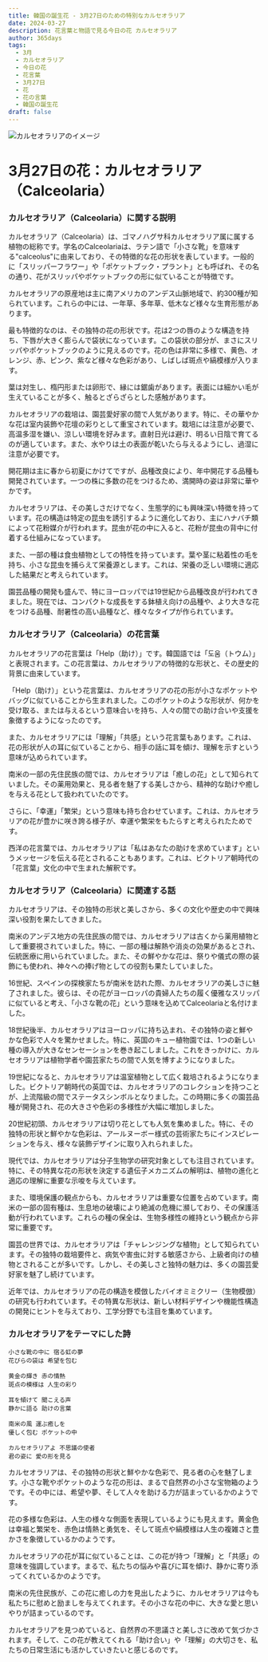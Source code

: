 ```yaml
---
title: 韓国の誕生花 - 3月27日のための特別なカルセオラリア
date: 2024-03-27
description: 花言葉と物語で見る今日の花 カルセオラリア
author: 365days
tags:
  - 3月
  - カルセオラリア
  - 今日の花
  - 花言葉
  - 3月27日
  - 花
  - 花の言葉
  - 韓国の誕生花
draft: false
---
```


![カルセオラリアのイメージ](https://cdn.pixabay.com/photo/2018/03/15/17/43/plant-3228944_1280.jpg#center#center)


# 3月27日の花：カルセオラリア（Calceolaria）

### カルセオラリア（Calceolaria）に関する説明

カルセオラリア（Calceolaria）は、ゴマノハグサ科カルセオラリア属に属する植物の総称です。学名のCalceolariaは、ラテン語で「小さな靴」を意味する"calceolus"に由来しており、その特徴的な花の形状を表しています。一般的に「スリッパーフラワー」や「ポケットブック・プラント」とも呼ばれ、その名の通り、花がスリッパやポケットブックの形に似ていることが特徴です。

カルセオラリアの原産地は主に南アメリカのアンデス山脈地域で、約300種が知られています。これらの中には、一年草、多年草、低木など様々な生育形態があります。

最も特徴的なのは、その独特の花の形状です。花は2つの唇のような構造を持ち、下唇が大きく膨らんで袋状になっています。この袋状の部分が、まさにスリッパやポケットブックのように見えるのです。花の色は非常に多様で、黄色、オレンジ、赤、ピンク、紫など様々な色彩があり、しばしば斑点や縞模様が入ります。

葉は対生し、楕円形または卵形で、縁には鋸歯があります。表面には細かい毛が生えていることが多く、触るとざらざらとした感触があります。

カルセオラリアの栽培は、園芸愛好家の間で人気があります。特に、その華やかな花は室内装飾や花壇の彩りとして重宝されています。栽培には注意が必要で、高温多湿を嫌い、涼しい環境を好みます。直射日光は避け、明るい日陰で育てるのが適しています。また、水やりは土の表面が乾いたら与えるようにし、過湿に注意が必要です。

開花期は主に春から初夏にかけてですが、品種改良により、年中開花する品種も開発されています。一つの株に多数の花をつけるため、満開時の姿は非常に華やかです。

カルセオラリアは、その美しさだけでなく、生態学的にも興味深い特徴を持っています。花の構造は特定の昆虫を誘引するように進化しており、主にハナバチ類によって花粉媒介が行われます。昆虫が花の中に入ると、花粉が昆虫の背中に付着する仕組みになっています。

また、一部の種は食虫植物としての特性を持っています。葉や茎に粘着性の毛を持ち、小さな昆虫を捕らえて栄養源とします。これは、栄養の乏しい環境に適応した結果だと考えられています。

園芸品種の開発も盛んで、特にヨーロッパでは19世紀から品種改良が行われてきました。現在では、コンパクトな成長をする鉢植え向けの品種や、より大きな花をつける品種、耐暑性の高い品種など、様々なタイプが作られています。

### カルセオラリア（Calceolaria）の花言葉

カルセオラリアの花言葉は「Help（助け）」です。韓国語では「도움（トウム）」と表現されます。この花言葉は、カルセオラリアの特徴的な形状と、その歴史的背景に由来しています。

「Help（助け）」という花言葉は、カルセオラリアの花の形が小さなポケットやバッグに似ていることから生まれました。このポケットのような形状が、何かを受け取る、または与えるという意味合いを持ち、人々の間での助け合いや支援を象徴するようになったのです。

また、カルセオラリアには「理解」「共感」という花言葉もあります。これは、花の形状が人の耳に似ていることから、相手の話に耳を傾け、理解を示すという意味が込められています。

南米の一部の先住民族の間では、カルセオラリアは「癒しの花」として知られていました。その薬用効果と、見る者を魅了する美しさから、精神的な助けや癒しを与える花として扱われていたのです。

さらに、「幸運」「繁栄」という意味も持ち合わせています。これは、カルセオラリアの花が豊かに咲き誇る様子が、幸運や繁栄をもたらすと考えられたためです。

西洋の花言葉では、カルセオラリアは「私はあなたの助けを求めています」というメッセージを伝える花とされることもあります。これは、ビクトリア朝時代の「花言葉」文化の中で生まれた解釈です。

### カルセオラリア（Calceolaria）に関連する話

カルセオラリアは、その独特の形状と美しさから、多くの文化や歴史の中で興味深い役割を果たしてきました。

南米のアンデス地方の先住民族の間では、カルセオラリアは古くから薬用植物として重要視されていました。特に、一部の種は解熱や消炎の効果があるとされ、伝統医療に用いられていました。また、その鮮やかな花は、祭りや儀式の際の装飾にも使われ、神々への捧げ物としての役割も果たしていました。

16世紀、スペインの探検家たちが南米を訪れた際、カルセオラリアの美しさに魅了されました。彼らは、その花がヨーロッパの貴婦人たちの履く優雅なスリッパに似ていると考え、「小さな靴の花」という意味を込めてCalceolariaと名付けました。

18世紀後半、カルセオラリアはヨーロッパに持ち込まれ、その独特の姿と鮮やかな色彩で人々を驚かせました。特に、英国のキュー植物園では、1つの新しい種の導入が大きなセンセーションを巻き起こしました。これをきっかけに、カルセオラリアは植物学者や園芸家たちの間で人気を博すようになりました。

19世紀になると、カルセオラリアは温室植物として広く栽培されるようになりました。ビクトリア朝時代の英国では、カルセオラリアのコレクションを持つことが、上流階級の間でステータスシンボルとなりました。この時期に多くの園芸品種が開発され、花の大きさや色彩の多様性が大幅に増加しました。

20世紀初頭、カルセオラリアは切り花としても人気を集めました。特に、その独特の形状と鮮やかな色彩は、アールヌーボー様式の芸術家たちにインスピレーションを与え、様々な装飾デザインに取り入れられました。

現代では、カルセオラリアは分子生物学の研究対象としても注目されています。特に、その特異な花の形状を決定する遺伝子メカニズムの解明は、植物の進化と適応の理解に重要な示唆を与えています。

また、環境保護の観点からも、カルセオラリアは重要な位置を占めています。南米の一部の固有種は、生息地の破壊により絶滅の危機に瀕しており、その保護活動が行われています。これらの種の保全は、生物多様性の維持という観点から非常に重要です。

園芸の世界では、カルセオラリアは「チャレンジングな植物」として知られています。その独特の栽培要件と、病気や害虫に対する敏感さから、上級者向けの植物とされることが多いです。しかし、その美しさと独特の魅力は、多くの園芸愛好家を魅了し続けています。

近年では、カルセオラリアの花の構造を模倣したバイオミミクリー（生物模倣）の研究も行われています。その特異な形状は、新しい材料デザインや機能性構造の開発にヒントを与えており、工学分野でも注目を集めています。

### カルセオラリアをテーマにした詩

    小さな靴の中に 宿る虹の夢
    花びらの袋は 希望を包む
    
    黄金の輝き 赤の情熱
    斑点の模様は 人生の彩り
    
    耳を傾けて 聞こえる声
    静かに語る 助けの言葉
    
    南米の風 運ぶ癒しを
    優しく包む ポケットの中
    
    カルセオラリアよ 不思議の使者
    君の姿に 愛の形を見る

カルセオラリアは、その独特の形状と鮮やかな色彩で、見る者の心を魅了します。小さな靴やポケットのような花の形は、まるで自然界の小さな宝物箱のようです。その中には、希望や夢、そして人々を助ける力が詰まっているかのようです。

花の多様な色彩は、人生の様々な側面を表現しているようにも見えます。黄金色は幸福と繁栄を、赤色は情熱と勇気を、そして斑点や縞模様は人生の複雑さと豊かさを象徴しているかのようです。

カルセオラリアの花が耳に似ていることは、この花が持つ「理解」と「共感」の意味を強調しています。まるで、私たちの悩みや喜びに耳を傾け、静かに寄り添ってくれているかのようです。

南米の先住民族が、この花に癒しの力を見出したように、カルセオラリアは今も私たちに慰めと励ましを与えてくれます。その小さな花の中に、大きな愛と思いやりが詰まっているのです。

カルセオラリアを見つめていると、自然界の不思議さと美しさに改めて気づかされます。そして、この花が教えてくれる「助け合い」や「理解」の大切さを、私たちの日常生活にも活かしていきたいと感じるのです。